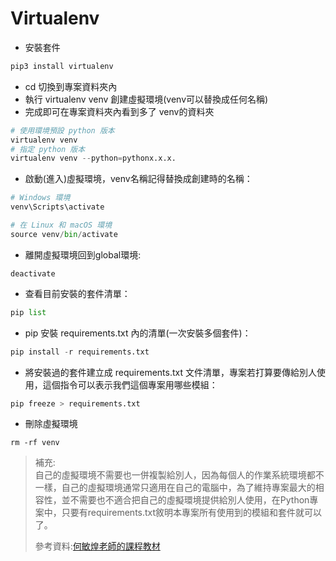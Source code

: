 # Virtualenv

- 安裝套件
```python
pip3 install virtualenv
```
- cd 切換到專案資料夾內
- 執行 virtualenv venv 創建虛擬環境(venv可以替換成任何名稱)
- 完成即可在專案資料夾內看到多了 venv的資料夾
```python
# 使用環境預設 python 版本
virtualenv venv
# 指定 python 版本
virtualenv venv --python=pythonx.x.x.
```
- 啟動(進入)虛擬環境，venv名稱記得替換成創建時的名稱：
```python
# Windows 環境
venv\Scripts\activate

# 在 Linux 和 macOS 環境
source venv/bin/activate
```
- 離開虛擬環境回到global環境:
```
deactivate
```
- 查看目前安裝的套件清單：
```python
pip list
```
- pip 安裝 requirements.txt 內的清單(一次安裝多個套件)：
```python
pip install -r requirements.txt 
```
- 將安裝過的套件建立成 requirements.txt 文件清單，專案若打算要傳給別人使用，這個指令可以表示我們這個專案用哪些模組：
```python
pip freeze > requirements.txt
```
- 刪除虛擬環境
```
rm -rf venv
```
> 補充:  
自己的虛擬環境不需要也一併複製給別人，因為每個人的作業系統環境都不一樣，自己的虛擬環境通常只適用在自己的電腦中，為了維持專案最大的相容性，並不需要也不適合把自己的虛擬環境提供給別人使用，在Python專案中，只要有requirements.txt敘明本專案所有使用到的模組和套件就可以了。  
>
>參考資料:[何敏煌老師的課程教材](https://104.es/2021/04/28/python-virtualenv-introduction/)

